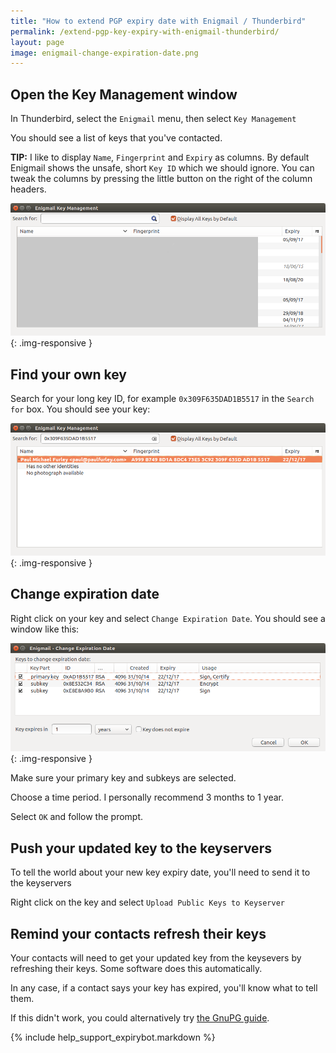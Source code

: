 ```yaml
---
title: "How to extend PGP expiry date with Enigmail / Thunderbird"
permalink: /extend-pgp-key-expiry-with-enigmail-thunderbird/
layout: page
image: enigmail-change-expiration-date.png
---
```


## Open the Key Management window

In Thunderbird, select the `Enigmail` menu, then select `Key Management`

You should see a list of keys that you've contacted.

**TIP:** I like to display `Name`, `Fingerprint` and `Expiry` as columns. By default Enigmail shows the unsafe, short `Key ID` which we should ignore. You can tweak the columns by pressing the little button on the right of the column headers.

![Enigmail showing fingerprint and expiry](/img/enigmail-showing-fingerprint-and-expiry-2.png){: .img-responsive }

## Find your own key

Search for your long key ID, for example `0x309F635DAD1B5517` in the `Search for` box. You should see your key:

![Enigmail key management window showing a single key search result](/img/enigmail-key-management-with-long-key-id.png){: .img-responsive }

## Change expiration date

Right click on your key and select `Change Expiration Date`. You should see a window like this:

![Enigmail window showing key and two subkeys with a control to extend the expiry](/img/enigmail-change-expiration-date.png){: .img-responsive }

Make sure your primary key and subkeys are selected.

Choose a time period. I personally recommend 3 months to 1 year.

Select `OK` and follow the prompt.

## Push your updated key to the keyservers

To tell the world about your new key expiry date, you'll need to send it to the keyservers

Right click on the key and select `Upload Public Keys to Keyserver`

## Remind your contacts refresh their keys

Your contacts will need to get your updated key from the keysevers by refreshing their keys. Some software does this automatically.

In any case, if a contact says your key has expired, you'll know what to tell them.

If this didn't work, you could alternatively try [the GnuPG guide][gpg-guide].

{% include help_support_expirybot.markdown %}

[email]: mailto:paul@paulfurley.com
[gpg-guide]: /extend-pgp-key-expiry-with-gpg/
